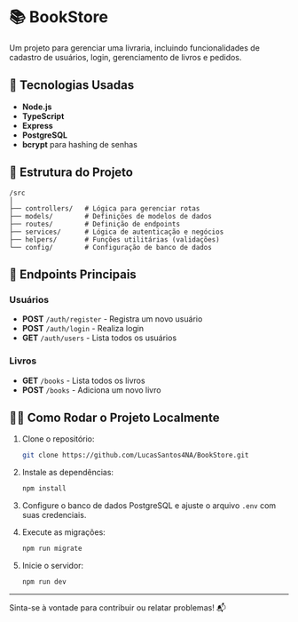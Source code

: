 # 📚 BookStore

Um projeto para gerenciar uma livraria, incluindo funcionalidades de cadastro de usuários, login, gerenciamento de livros e pedidos.

## 🚀 Tecnologias Usadas

- **Node.js**
- **TypeScript**
- **Express**
- **PostgreSQL**
- **bcrypt** para hashing de senhas

## 📂 Estrutura do Projeto

```
/src
│
├── controllers/   # Lógica para gerenciar rotas
├── models/        # Definições de modelos de dados
├── routes/        # Definição de endpoints
├── services/      # Lógica de autenticação e negócios
├── helpers/       # Funções utilitárias (validações)
└── config/        # Configuração de banco de dados
```

## 📖 Endpoints Principais

### Usuários
- **POST** `/auth/register` - Registra um novo usuário
- **POST** `/auth/login` - Realiza login
- **GET** `/auth/users` - Lista todos os usuários

### Livros
- **GET** `/books` - Lista todos os livros
- **POST** `/books` - Adiciona um novo livro

## 🏃‍♂️ Como Rodar o Projeto Localmente

1. Clone o repositório:
   ```bash
   git clone https://github.com/LucasSantos4NA/BookStore.git
   ```

2. Instale as dependências:
   ```bash
   npm install
   ```

3. Configure o banco de dados PostgreSQL e ajuste o arquivo `.env` com suas credenciais.

4. Execute as migrações:
   ```bash
   npm run migrate
   ```

5. Inicie o servidor:
   ```bash
   npm run dev
   ```

---

Sinta-se à vontade para contribuir ou relatar problemas! 📬
